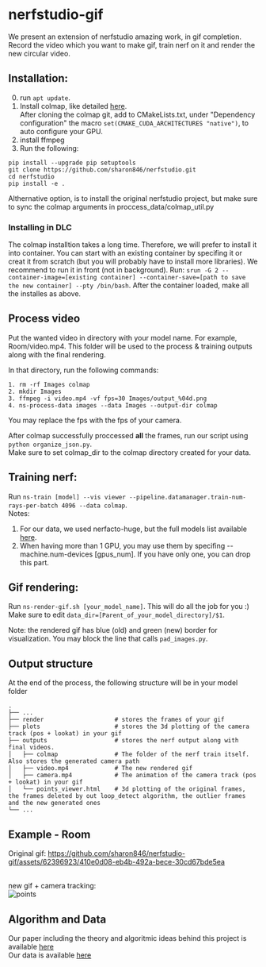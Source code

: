 # nerfstudio-gif

We present an extension of nerfstudio amazing work, in gif completion.
Record the video which you want to make gif, train nerf on it and render the new circular video.

## Installation:
0. run ```apt update```.
1. Install colmap, like detailed [here](https://colmap.github.io/install.html#linux). <br/>
   After cloning the colmap git, add to CMakeLists.txt, under "Dependency configuration" the macro ```set(CMAKE_CUDA_ARCHITECTURES "native")```, to auto configure your GPU.
2. install ffmpeg
3. Run the following:
```
pip install --upgrade pip setuptools
git clone https://github.com/sharon846/nerfstudio.git
cd nerfstudio
pip install -e .
```
Althernative option, is to install the original nerfstudio project, but make sure to sync the colmap arguments in proccess_data/colmap_util.py

### Installing in DLC
The colmap installtion takes a long time. Therefore, we will prefer to install it into container. You can start with an existing container by specifing it or creat it from scratch (but you will probably have to install more libraries). We recommend to run it in front (not in background).
Run: ```srun -G 2 --container-image=[existing container] --container-save=[path to save the new container] --pty /bin/bash```.
After the container loaded, make all the installes as above.

## Process video
Put the wanted video in directory with your model name. For example, Room/video.mp4. This folder will be used to the process & training outputs along with the final rendering.

In that directory, run the following commands:
```
1. rm -rf Images colmap
2. mkdir Images
3. ffmpeg -i video.mp4 -vf fps=30 Images/output_%04d.png
4. ns-process-data images --data Images --output-dir colmap
```
You may replace the fps with the fps of your camera.

After colmap successfully proccessed <b>all</b> the frames, run our script using ```python organize_json.py```. <br/>
Make sure to set colmap_dir to the colmap directory created for your data. 

## Training nerf:
Run ```ns-train [model] --vis viewer --pipeline.datamanager.train-num-rays-per-batch 4096 --data colmap```. <br/>
Notes:
1. For our data, we used nerfacto-huge, but the full models list available [here](https://docs.nerf.studio/en/latest/nerfology/methods/).
2. When having more than 1 GPU, you may use them by specifing --machine.num-devices [gpus_num]. If you have only one, you can drop this part.

## Gif rendering:
Run ```ns-render-gif.sh [your_model_name]```. This will do all the job for you :) <br/>
Make sure to edit ```data_dir=[Parent_of_your_model_directory]/$1```.

Note: the rendered gif has blue (old) and green (new) border for visualization. You may block the line that calls ```pad_images.py```.

## Output structure
At the end of the process, the following structure will be in your model folder
```
.
├── ...
├── render                    # stores the frames of your gif
├── plots                     # stores the 3d plotting of the camera track (pos + lookat) in your gif
├── outputs                   # stores the nerf output along with final videos.
│   ├── colmap                # The folder of the nerf train itself. Also stores the generated camera path
│   ├── video.mp4             # The new rendered gif
│   ├── camera.mp4            # The animation of the camera track (pos + lookat) in your gif
│   └── points_viewer.html    # 3d plotting of the original frames, the frames deleted by out loop_detect algorithm, the outlier frames and the new generated ones
└── ...
```

## Example - Room
Original gif:
https://github.com/sharon846/nerfstudio-gif/assets/62396923/410e0d08-eb4b-492a-bece-30cd67bde5ea <br/><br/>

new gif + camera tracking: <br/>
![points](https://github.com/sharon846/nerfstudio-gif/blob/master/demo.gif)

## Algorithm and Data
Our paper including the theory and algoritmic ideas behind this project is available [here](https://github.com/sharon846/nerfstudio-gif/blob/master/paper.pdf) <br/>
Our data is available [here](https://drive.google.com/drive/folders/1Ob5fAqlgcwI0g1AiODrqTvwFuIHd3IJp?usp=drive_link)

